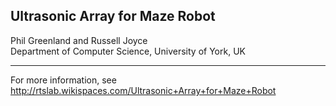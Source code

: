 Ultrasonic Array for Maze Robot
----
Phil Greenland and Russell Joyce  
Department of Computer Science, University of York, UK

---

For more information, see http://rtslab.wikispaces.com/Ultrasonic+Array+for+Maze+Robot
